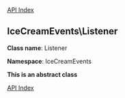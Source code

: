 [API Index](ApiIndex.md)


IceCreamEvents\Listener
---------------


**Class name**: Listener

**Namespace**: IceCreamEvents

**This is an abstract class**






    

    









[API Index](ApiIndex.md)
